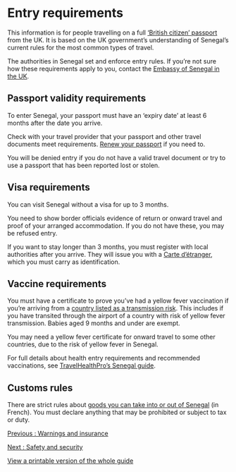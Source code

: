 # Entry requirements

This information is for people travelling on a full [‘British citizen’ passport](https://www.gov.uk/types-of-british-nationality) from the UK. It is based on the UK government’s understanding of Senegal’s current rules for the most common types of travel.

The authorities in Senegal set and enforce entry rules. If you’re not sure how these requirements apply to you, contact the [Embassy of Senegal in the UK](https://senegal-embassy.uk/).

## Passport validity requirements

To enter Senegal, your passport must have an ‘expiry date’ at least 6 months after the date you arrive.

Check with your travel provider that your passport and other travel documents meet requirements. [Renew your passport](https://www.gov.uk/renew-adult-passport/renew) if you need to.

You will be denied entry if you do not have a valid travel document or try to use a passport that has been reported lost or stolen.

## Visa requirements

You can visit Senegal without a visa for up to 3 months.

You need to show border officials evidence of return or onward travel and proof of your arranged accommodation. If you do not have these, you may be refused entry.

If you want to stay longer than 3 months, you must register with local authorities after you arrive. They will issue you with a [Carte d’étranger](https://interieur.sec.gouv.sn/services-aux-usagers/carte-didentite-detranger), which you must carry as identification.

## Vaccine requirements

You must have a certificate to prove you’ve had a yellow fever vaccination if you’re arriving from a [country listed as a transmission risk](https://nathnacyfzone.org.uk/factsheet/65/countries-with-risk-of-yellow-fever-transmission). This includes if you have transited through the airport of a country with risk of yellow fever transmission. Babies aged 9 months and under are exempt.

You may need a yellow fever certificate for onward travel to some other countries, due to the risk of yellow fever in Senegal.

For full details about health entry requirements and recommended vaccinations, see [TravelHealthPro’s Senegal guide](https://travelhealthpro.org.uk/country/192/senegal#Vaccine_Recommendations).

## Customs rules

There are strict rules about [goods you can take into or out of Senegal](https://www.douanes.sn/ndn69/) (in French). You must declare anything that may be prohibited or subject to tax or duty.

[Previous
:
Warnings and insurance](/foreign-travel-advice/senegal)

[Next
:
Safety and security](/foreign-travel-advice/senegal/safety-and-security)

[View a printable version of the whole guide](/foreign-travel-advice/senegal/print)